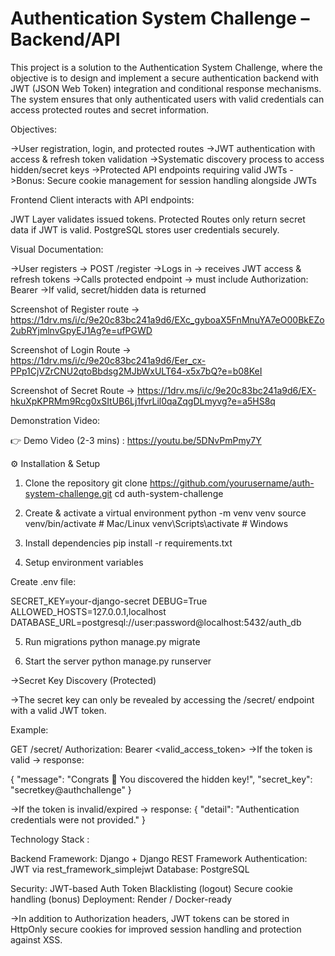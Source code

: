 # Authentication System Challenge – Backend/API

This project is a solution to the Authentication System Challenge, where the objective is to design and implement a secure authentication backend with JWT (JSON Web Token) integration and conditional response mechanisms.
The system ensures that only authenticated users with valid credentials can access protected routes and secret information.

Objectives:

->User registration, login, and protected routes
->JWT authentication with access & refresh token validation
->Systematic discovery process to access hidden/secret keys
->Protected API endpoints requiring valid JWTs
->Bonus: Secure cookie management for session handling alongside JWTs

Frontend Client interacts with API endpoints:

JWT Layer validates issued tokens.
Protected Routes only return secret data if JWT is valid.
PostgreSQL stores user credentials securely.

Visual Documentation:

->User registers → POST /register
->Logs in → receives JWT access & refresh tokens
->Calls protected endpoint → must include Authorization: Bearer <token>
->If valid, secret/hidden data is returned

Screenshot of Register route -> https://1drv.ms/i/c/9e20c83bc241a9d6/EXc_gyboaX5FnMnuYA7eO00BkEZo2ubRYjmlnvGpyEJ1Ag?e=ufPGWD

Screenshot of Login Route -> https://1drv.ms/i/c/9e20c83bc241a9d6/Eer_cx-PPp1CjVZrCNU2qtoBbdsg2MJbWxULT64-x5x7bQ?e=b08KeI

Screenshot of Secret Route -> https://1drv.ms/i/c/9e20c83bc241a9d6/EX-hkuXpKPRMm9Rcg0xSItUB6Lj1fvrLil0qaZqgDLmyvg?e=a5HS8q


Demonstration Video:

👉 Demo Video (2-3 mins) : https://youtu.be/5DNvPmPmy7Y

⚙️ Installation & Setup
1. Clone the repository
git clone https://github.com/yourusername/auth-system-challenge.git
cd auth-system-challenge

2. Create & activate a virtual environment
python -m venv venv
source venv/bin/activate   # Mac/Linux
venv\Scripts\activate      # Windows

3. Install dependencies
pip install -r requirements.txt

4. Setup environment variables

Create .env file:

SECRET_KEY=your-django-secret
DEBUG=True
ALLOWED_HOSTS=127.0.0.1,localhost
DATABASE_URL=postgresql://user:password@localhost:5432/auth_db

5. Run migrations
python manage.py migrate

6. Start the server
python manage.py runserver

->Secret Key Discovery (Protected)

->The secret key can only be revealed by accessing the /secret/ endpoint with a valid JWT token.

Example:

GET /secret/
Authorization: Bearer <valid_access_token>
->If the token is valid → response:

{
  "message": "Congrats 🎉 You discovered the hidden key!",
  "secret_key": "secretkey@authchallenge"
}


->If the token is invalid/expired → response:
{
  "detail": "Authentication credentials were not provided."
}

</details>
Technology Stack :

Backend Framework: Django + Django REST Framework
Authentication: JWT via rest_framework_simplejwt
Database: PostgreSQL

Security:
JWT-based Auth
Token Blacklisting (logout)
Secure cookie handling (bonus)
Deployment: Render / Docker-ready

->In addition to Authorization headers, JWT tokens can be stored in HttpOnly secure cookies for improved session handling and protection against XSS.

